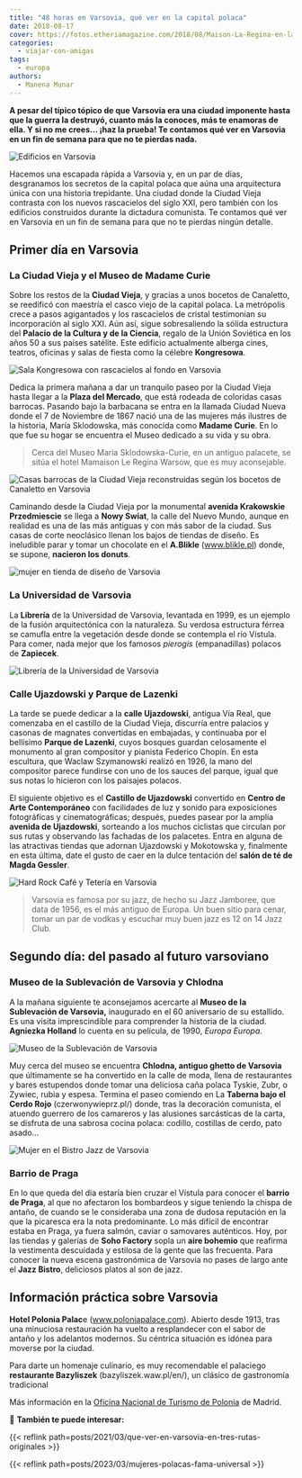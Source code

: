 ```yaml
---
title: "48 horas en Varsovia, qué ver en la capital polaca"
date: 2018-08-17
cover: https://fotos.etheriamagazine.com/2018/08/Maison-La-Regina-en-la-Ciudad-Nueva.jpg
categories: 
  - viajar-con-amigas
tags: 
  - europa
authors: 
  - Manena Munar
---
```


**A pesar del típico tópico de que Varsovia era una ciudad imponente hasta que la guerra 
la destruyó, cuanto más la conoces, más te enamoras de ella. Y si no me crees... ¡haz la 
prueba! Te contamos qué ver en Varsovia en un fin de semana para que no te pierdas 
nada.** 

![Edificios en Varsovia](https://fotos.etheriamagazine.com/2018/08/Dos-epocas-arquitectonicas-de-Varsovia-la-socialista-y-la-actual.jpg "Contraste entre la Varsovia socialista y la actual.")

Hacemos una escapada rápida a Varsovia y, en un par de días, desgranamos los secretos de 
la capital polaca que aúna una arquitectura única con una historia trepidante. Una 
ciudad donde la Ciudad Vieja contrasta con los nuevos rascacielos del siglo XXI, pero 
también con los edificios construidos durante la dictadura comunista. Te contamos qué 
ver en Varsovia en un fin de semana para que no te pierdas ningún detalle. 

## Primer día en Varsovia

### La Ciudad Vieja y el Museo de Madame Curie

Sobre los restos de la **Ciudad Vieja**, y gracias a unos bocetos de Canaletto, se 
reedificó con maestría el casco viejo de la capital polaca. La metrópolis crece a pasos 
agigantados y los rascacielos de cristal testimonian su incorporación al siglo XXI. Aún 
así, sigue sobresaliendo la sólida estructura del **Palacio de la Cultura y de la 
Ciencia**, regalo de la Unión Soviética en los años 50 a sus países satélite. Este 
edificio actualmente alberga cines, teatros, oficinas y salas de fiesta como la célebre 
**Kongresowa**. 

![Sala Kongresowa con rascacielos al fondo en Varsovia](https://fotos.etheriamagazine.com/2018/08/sala-Kongresowa-palacio-cultura.jpg "Sala Kongresowa con rascacielos al fondo.")

Dedica la primera mañana a dar un tranquilo paseo por la Ciudad Vieja hasta llegar a la 
**Plaza del Mercado**, que está rodeada de coloridas casas barrocas. Pasando bajo la 
barbacana se entra en la llamada Ciudad Nueva donde el 7 de Noviembre de 1867 nació una 
de las mujeres más ilustres de la historia, María Sklodowska, más conocida como **Madame 
Curie**. En lo que fue su hogar se encuentra el Museo dedicado a su vida y su obra. 

> Cerca del Museo Maria Sklodowska-Curie, en un antiguo palacete, se sitúa el hotel 
> Mamaison Le Regina Warsow, que es muy aconsejable. 

![Casas barrocas de la Ciudad Vieja reconstruidas según los bocetos de Canaletto en Varsovia](https://fotos.etheriamagazine.com/2018/08/Las-casas-barrocas-de-la-Ciudad-Vieja-reconstruidas-segun-los-bocetos-de-Cannaletto.jpg "Casas barrocas de la Ciudad Vieja reconstruidas según los bocetos de Canaletto.")

Caminando desde la Ciudad Vieja por la monumental **avenida Krakowskie Przedmiescie** se 
llega a **Nowy Swiat**, la calle del Nuevo Mundo, aunque en realidad es una de las más 
antiguas y con más sabor de la ciudad. Sus casas de corte neoclásico llenan los bajos de 
tiendas de diseño. Es ineludible parar y tomar un chocolate en el **A.Blikle** 
(www.blikle.pl) donde, se supone, **nacieron los donuts**. 

![mujer en tienda de diseño de Varsovia](https://fotos.etheriamagazine.com/2018/08/Tiendas-de-design-en-las-callejuelas-de-la-Avenida-de-Ujazdowski.jpg "Tiendas de diseño en las callejuelas de la Avenida de Ujazdowski.")

### La Universidad de Varsovia

La **Librería** de la Universidad de Varsovia, levantada en 1999, es un ejemplo de la 
fusión arquitectónica con la naturaleza. Su verdosa estructura férrea se camufla entre 
la vegetación desde donde se contempla el río Vístula. Para comer, nada mejor que los 
famosos _pierogis_ (empanadillas) polacos de **Zapiecek**. 

![Librería de la Universidad de Varsovia](https://fotos.etheriamagazine.com/2018/08/La-Libreria-de-la-Universidad-a-orillas-del-rio-Vistula.jpg "Librería de la Universidad.")

### Calle Ujazdowski y Parque de Lazenki

La tarde se puede dedicar a la **calle Ujazdowski**, antigua Vía Real, que comenzaba en 
el castillo de la Ciudad Vieja, discurría entre palacios y casonas de magnates 
convertidas en embajadas, y continuaba por el bellísimo **Parque de Lazenki**, cuyos 
bosques guardan celosamente el monumento al gran compositor y pianista Federico Chopin. 
En esta escultura, que Waclaw Szymanowski realizó en 1926, la mano del compositor parece 
fundirse con uno de los sauces del parque, igual que sus notas lo hicieron con los 
paisajes polacos. 

El siguiente objetivo es el **Castillo de Ujazdowski** convertido en **Centro de Arte 
Contemporáneo** con facilidades de luz y sonido para exposiciones fotográficas y 
cinematográficas; después, puedes pasear por la amplia **avenida de Ujazdowski**, 
sorteando a los muchos ciclistas que circulan por sus rutas y observando las fachadas de 
los palacetes. Entra en alguna de las atractivas tiendas que adornan Ujazdowski y 
Mokotowska y, finalmente en esta última, date el gusto de caer en la dulce tentación del 
**salón de té de Magda Gessler**. 

![Hard Rock Café y Tetería en Varsovia](https://fotos.etheriamagazine.com/2018/08/Palacio-cultura-teteria-magda-gessler.jpg "El Palacio de la Cultura y de la Ciencia contrasta con el Hard Rock Café (Izq.).  Tetería de Magda Gessler (Dcha.)")

> Varsovia es famosa por su jazz, de hecho su Jazz Jamboree, que data de 1956, es el más 
> antiguo de Europa. Un buen sitio para cenar, tomar un par de vodkas y escuchar muy buen 
> jazz es 12 on 14 Jazz Club. 

## Segundo día: del pasado al futuro varsoviano

### Museo de la Sublevación de Varsovia y Chlodna

A la mañana siguiente te aconsejamos acercarte al **Museo de la Sublevación de 
Varsovia,** inaugurado en el 60 aniversario de su estallido. Es una visita 
imprescindible para comprender la historia de la ciudad. **Agniezka Holland** lo cuenta 
en su película, de 1990, _Europa Europa_. 

![Museo de la Sublevación de Varsovia](https://fotos.etheriamagazine.com/2018/08/Museo-de-la-Sublevacion-de-Varsovia.jpg "Museo de la Sublevación.")

Muy cerca del museo se encuentra **Chlodna, antiguo ghetto de Varsovia** que últimamente 
se ha convertido en la calle de moda, llena de restaurantes y bares estupendos donde 
tomar una deliciosa caña polaca Tyskie, Zubr, o Zywiec, rubia y espesa. Termina el paseo 
comiendo en La **Taberna bajo el Cerdo Rojo** (czerwonywieprz.pl/) donde, tras la 
decoración comunista, el atuendo guerrero de los camareros y las alusiones sarcásticas 
de la carta, se disfruta de una sabrosa cocina polaca: codillo, costillas de cerdo, pato 
asado... 

![Mujer en el Bistro Jazz de Varsovia](https://fotos.etheriamagazine.com/2018/08/Bistro-jazz-varsovia.jpg "Bistro Jazz, comer con música de jazz.")

### Barrio de Praga

En lo que queda del día estaría bien cruzar el Vístula para conocer el **barrio de 
Praga**, al que no afectaron los bombardeos y sigue teniendo la chispa de antaño, de 
cuando se le consideraba una zona de dudosa reputación en la que la picaresca era la 
nota predominante. Lo más difícil de encontrar estaba en Praga, ya fuera salmón, caviar 
o samovares auténticos. Hoy, por las tiendas y galerías de **Soho Factory** sopla un 
**aire bohemio** que reafirma la vestimenta descuidada y estilosa de la gente que las 
frecuenta. Para conocer la nueva escena gastronómica de Varsovia no pases de largo ante 
el **Jazz Bistro**, deliciosos platos al son de jazz. 

## Información práctica sobre Varsovia

**Hotel Polonia Palac**e (www.poloniapalace.com). Abierto desde 1913, tras una minuciosa 
restauración ha vuelto a resplandecer con el sabor de antaño y los adelantos modernos. 
Su céntrica situación es idónea para moverse por la ciudad. 

Para darte un homenaje culinario, es muy recomendable el palaciego **restaurante 
Bazyliszek** (bazyliszek.waw.pl/en/), un clásico de gastronomía tradicional 

Más información en la [Oficina Nacional de Turismo de 
Polonia](http://www.polonia.travel) de Madrid. 

📌 **También te puede interesar:** 

{{< reflink path=posts/2021/03/que-ver-en-varsovia-en-tres-rutas-originales >}} 

{{< reflink path=posts/2023/03/mujeres-polacas-fama-universal >}}
